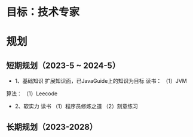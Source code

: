 
# 目标：技术专家

# 规划

## 短期规划（2023-5 ~ 2024-5）

- 1、基础知识
扩展知识面，已JavaGuide上的知识为目标
读书：
（1）JVM

算法：
（1）Leecode

- 2、软实力
读书
（1）程序员修炼之道
（2）刻意练习



## 长期规划（2023-2028）
